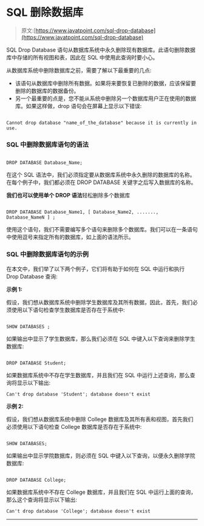 # SQL 删除数据库

> 原文:[https://www.javatpoint.com/sql-drop-database](https://www.javatpoint.com/sql-drop-database)

SQL Drop Database 语句从数据库系统中永久删除现有数据库。此语句删除数据库中存储的所有视图和表，因此在 SQL 中使用此查询时要小心。

从数据库系统中删除数据库之前，需要了解以下最重要的几点:

*   该语句从数据库中删除所有数据。如果将来要恢复已删除的数据，应该保留要删除的数据库的数据备份。
*   另一个最重要的点是，您不能从系统中删除另一个数据库用户正在使用的数据库。如果这样做，drop 语句会在屏幕上显示以下错误:

```

Cannot drop database "name_of_the_database" because it is currently in use.

```

### SQL 中删除数据库语句的语法

```

DROP DATABASE Database_Name;

```

在这个 SQL 语法中，我们必须指定要从数据库系统中永久删除的数据库的名称。在每个例子中，我们都必须在 DROP DATABASE 关键字之后写入数据库的名称。

**我们也可以使用单个 DROP 语法**轻松删除多个数据库

```

DROP DATABASE Database_Name1, [ Database_Name2, ......., Database_NameN ] ;

```

使用这个语句，我们不需要编写多个语句来删除多个数据库。我们可以在一条语句中使用逗号来指定所有的数据库，如上面的语法所示。

### SQL 中删除数据库语句的示例

在本文中，我们举了以下两个例子，它们将有助于如何在 SQL 中运行和执行 Drop Database 查询:

**示例 1:**

假设，我们想从数据库系统中删除学生数据库及其所有数据，因此，首先，我们必须使用以下语句检查学生数据库是否存在于系统中:

```

SHOW DATABASES ;

```

如果输出中显示了学生数据库，那么我们必须在 SQL 中键入以下查询来删除学生数据库:

```

DROP DATABASE Student;

```

如果数据库系统中不存在学生数据库，并且我们在 SQL 中运行上述查询，那么查询将显示以下输出:

```
Can't drop database 'Student'; database doesn't exist

```

**示例 2:**

假设，我们想从数据库系统中删除 College 数据库及其所有表和视图，首先我们必须使用以下语句检查 College 数据库是否存在于系统中:

```

SHOW DATABASES;

```

如果输出中显示学院数据库，则必须在 SQL 中键入以下查询，以便永久删除学院数据库:

```

DROP DATABASE College;

```

如果数据库系统中不存在 College 数据库，并且我们在 SQL 中运行上面的查询，那么这个查询将显示以下输出:

```
Can't drop database 'College'; database doesn't exist

```

* * *
